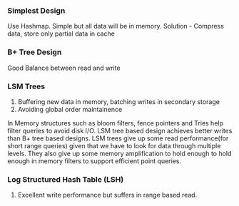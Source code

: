 ### Simplest Design
Use Hashmap. Simple but all data will be in memory.
Solution - Compress data, store only partial data in cache

### B+ Tree Design
Good Balance between read and write

### LSM Trees
1. Buffering new data in memory, batching writes in secondary storage
2. Avoiding global order maintainence

In Memory structures such as bloom filters, fence pointers and Tries help filter queries to avoid disk I/O.
LSM tree based design achieves better writes than B+ tree based designs.
LSM trees give up some read performance(for short range queries) given that we have to look for data through multiple levels.
They also give up some memory amplification to hold enough to hold enough in memory filters to support efficient point queries.

### Log Structured Hash Table (LSH)
1. Excellent write performance but suffers in range based read.
